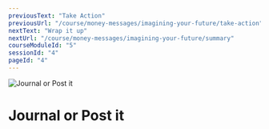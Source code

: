 ```yaml
---
previousText: "Take Action"
previousUrl: "/course/money-messages/imagining-your-future/take-action"
nextText: "Wrap it up"
nextUrl: "/course/money-messages/imagining-your-future/summary"
courseModuleId: "5"
sessionId: "4"
pageId: "4"
---
```



![Journal or Post it](/assets/img/journal-it.png)
# Journal or Post it
<!-- <sparkle-quiz question-id="121"></sparkle-quiz> -->
<sparkle-feed-post assignment-name="" ></sparkle-feed-post>

